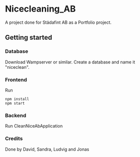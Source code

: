 # Nicecleaning_AB

A project done for Städafint AB as a Portfolio project.

## Getting started

### Database
Download Wampserver or similar. Create a database and name it "niceclean". 

### Frontend
Run 
```
npm install
npm start
```

### Backend
Run CleanNiceAbApplication

### Credits
Done by David, Sandra, Ludvig and Jonas
